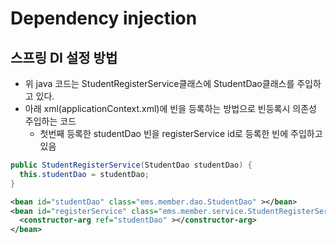 # Dependency injection

## 스프링 DI 설정 방법
* 위 java 코드는 StudentRegisterService클래스에 StudentDao클래스를 주입하고 있다.
* 아래 xml(applicationContext.xml)에 빈을 등록하는 방법으로 빈등록시 의존성 주입하는 코드
  - 첫번째 등록한 studentDao 빈을 registerService id로 등록한 빈에 주입하고 있음
```java
public StudentRegisterService(StudentDao studentDao) { 
  this.studentDao = studentDao;
}
```

```xml
<bean id="studentDao" class="ems.member.dao.StudentDao" ></bean>
<bean id="registerService" class="ems.member.service.StudentRegisterService">
  <constructor-arg ref="studentDao" ></constructor-arg>
</bean>
```
